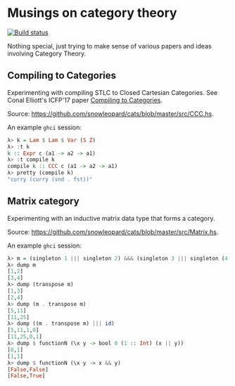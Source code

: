 # Musings on category theory

[![Build status](https://img.shields.io/github/workflow/status/snowleopard/cats/ci.svg)](https://github.com/snowleopard/cats/actions)

Nothing special, just trying to make sense of various papers and ideas involving
Category Theory.

## Compiling to Categories

Experimenting with compiling STLC to Closed Cartesian Categories.
See Conal Elliott's ICFP'17 paper
[Compiling to Categories](http://conal.net/papers/compiling-to-categories/compiling-to-categories.pdf).

Source: https://github.com/snowleopard/cats/blob/master/src/CCC.hs.

An example `ghci` session:
```haskell
λ> k = Lam $ Lam $ Var (S Z)
λ> :t k
k :: Expr c (a1 -> a2 -> a1)
λ> :t compile k
compile k :: CCC c (a1 -> a2 -> a1)
λ> pretty (compile k)
"curry (curry (snd . fst))"
```

## Matrix category

Experimenting with an inductive matrix data type that forms a category.

Source: https://github.com/snowleopard/cats/blob/master/src/Matrix.hs.

An example `ghci` session:
```haskell
λ> m = (singleton 1 ||| singleton 2) &&& (singleton 3 ||| singleton (4 :: Int))
λ> dump m
[1,2]
[3,4]
λ> dump (transpose m)
[1,3]
[2,4]
λ> dump (m . transpose m)
[5,11]
[11,25]
λ> dump ((m . transpose m) ||| id)
[5,11,1,0]
[11,25,0,1]
λ> dump $ functionN (\x y -> bool 0 (1 :: Int) (x || y))
[0,1]
[1,1]
λ> dump $ functionN (\x y -> x && y)
[False,False]
[False,True]
```
